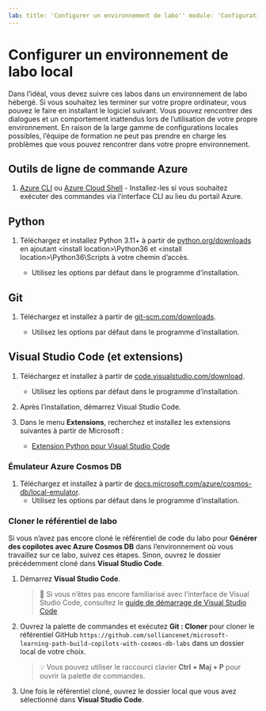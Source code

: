 ```yaml
---
lab: title: 'Configurer un environnement de labo'' module: 'Configuration'
---
```


# Configurer un environnement de labo local

Dans l’idéal, vous devez suivre ces labos dans un environnement de labo hébergé. Si vous souhaitez les terminer sur votre propre ordinateur, vous pouvez le faire en installant le logiciel suivant. Vous pouvez rencontrer des dialogues et un comportement inattendus lors de l’utilisation de votre propre environnement. En raison de la large gamme de configurations locales possibles, l’équipe de formation ne peut pas prendre en charge les problèmes que vous pouvez rencontrer dans votre propre environnement.

## Outils de ligne de commande Azure

1. [Azure CLI](https://docs.microsoft.com/cli/azure/?view=azure-cli-latest) ou [Azure Cloud Shell](https://shell.azure.com) - Installez-les si vous souhaitez exécuter des commandes via l’interface CLI au lieu du portail Azure.

## Python

1. Téléchargez et installez Python 3.11+ à partir de [python.org/downloads] en ajoutant \<install location\>\Python36 et \<install location>\Python36\Scripts à votre chemin d’accès.

    - Utilisez les options par défaut dans le programme d’installation.

## Git

1. Téléchargez et installez à partir de [git-scm.com/downloads].

    - Utilisez les options par défaut dans le programme d’installation.

## Visual Studio Code (et extensions)

1. Téléchargez et installez à partir de [code.visualstudio.com/download].

    - Utilisez les options par défaut dans le programme d’installation.

1. Après l’installation, démarrez Visual Studio Code.

1. Dans le menu **Extensions**, recherchez et installez les extensions suivantes à partir de Microsoft :

    - [Extension Python pour Visual Studio Code][marketplace.visualstudio.com/mms-python.python]

### Émulateur Azure Cosmos DB

1. Téléchargez et installez à partir de [docs.microsoft.com/azure/cosmos-db/local-emulator].
    - Utilisez les options par défaut dans le programme d’installation.

### Cloner le référentiel de labo

Si vous n’avez pas encore cloné le référentiel de code du labo pour **Générer des copilotes avec Azure Cosmos DB** dans l’environnement où vous travaillez sur ce labo, suivez ces étapes. Sinon, ouvrez le dossier précédemment cloné dans **Visual Studio Code**.

1. Démarrez **Visual Studio Code**.

    > &#128221; Si vous n’êtes pas encore familiarisé avec l’interface de Visual Studio Code, consultez le [guide de démarrage de Visual Studio Code][code.visualstudio.com/docs/getstarted]

1. Ouvrez la palette de commandes et exécutez **Git : Cloner** pour cloner le référentiel GitHub ``https://github.com/solliancenet/microsoft-learning-path-build-copilots-with-cosmos-db-labs`` dans un dossier local de votre choix.

    > &#128161; Vous pouvez utiliser le raccourci clavier **Ctrl + Maj + P** pour ouvrir la palette de commandes.

1. Une fois le référentiel cloné, ouvrez le dossier local que vous avez sélectionné dans **Visual Studio Code**.

[code.visualstudio.com/docs/getstarted]: https://code.visualstudio.com/docs/getstarted/tips-and-tricks
[docs.microsoft.com/azure/cosmos-db/local-emulator]: https://docs.microsoft.com/azure/cosmos-db/local-emulator#download-the-emulator
[code.visualstudio.com/download]: https://code.visualstudio.com/download
[git-scm.com/downloads]: https://git-scm.com/downloads
[python.org/downloads]: https://www.python.org/downloads/
[marketplace.visualstudio.com/mms-python.python]: https://marketplace.visualstudio.com/items?itemName=ms-python.python#overview
